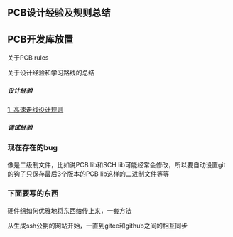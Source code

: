 ## PCB设计经验及规则总结

## PCB开发库放置

关于PCB rules

关于设计经验和学习路线的总结

##### 设计经验

[1. 高速走线设计规则](./highSpeedDesignRules/阻抗匹配来源，应用，介绍.md)


##### 调试经验


### 现在存在的bug

像是二级制文件，比如说PCB lib和SCH lib可能经常会修改，所以要自动设置git的钩子只保存最后3个版本的PCB lib这样的二进制文件等等

### 下面要写的东西

硬件组如何优雅地将东西给传上来，一套方法

从生成ssh公钥的网站开始，一直到gitee和github之间的相互同步
